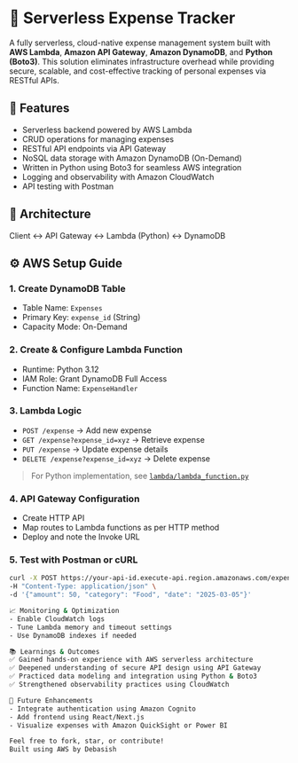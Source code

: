 # 💸 Serverless Expense Tracker

A fully serverless, cloud-native expense management system built with **AWS Lambda**, **Amazon API Gateway**, **Amazon DynamoDB**, and **Python (Boto3)**. This solution eliminates infrastructure overhead while providing secure, scalable, and cost-effective tracking of personal expenses via RESTful APIs.

## 🚀 Features

- Serverless backend powered by AWS Lambda
- CRUD operations for managing expenses
- RESTful API endpoints via API Gateway
- NoSQL data storage with Amazon DynamoDB (On-Demand)
- Written in Python using Boto3 for seamless AWS integration
- Logging and observability with Amazon CloudWatch
- API testing with Postman

## 🧱 Architecture
Client ↔️ API Gateway ↔️ Lambda (Python) ↔️ DynamoDB

## ⚙️ AWS Setup Guide

### 1. Create DynamoDB Table

- Table Name: `Expenses`
- Primary Key: `expense_id` (String)
- Capacity Mode: On-Demand

### 2. Create & Configure Lambda Function

- Runtime: Python 3.12
- IAM Role: Grant DynamoDB Full Access
- Function Name: `ExpenseHandler`

### 3. Lambda Logic

- `POST /expense` → Add new expense  
- `GET /expense?expense_id=xyz` → Retrieve expense  
- `PUT /expense` → Update expense details  
- `DELETE /expense?expense_id=xyz` → Delete expense  

> For Python implementation, see [`lambda/lambda_function.py`](lambda/lambda_function.py)

### 4. API Gateway Configuration

- Create HTTP API
- Map routes to Lambda functions as per HTTP method
- Deploy and note the Invoke URL

### 5. Test with Postman or cURL

```bash
curl -X POST https://your-api-id.execute-api.region.amazonaws.com/expense \
-H "Content-Type: application/json" \
-d '{"amount": 50, "category": "Food", "date": "2025-03-05"}'

📈 Monitoring & Optimization
- Enable CloudWatch logs
- Tune Lambda memory and timeout settings
- Use DynamoDB indexes if needed

📚 Learnings & Outcomes
✅ Gained hands-on experience with AWS serverless architecture
✅ Deepened understanding of secure API design using API Gateway
✅ Practiced data modeling and integration using Python & Boto3
✅ Strengthened observability practices using CloudWatch

📌 Future Enhancements
- Integrate authentication using Amazon Cognito
- Add frontend using React/Next.js
- Visualize expenses with Amazon QuickSight or Power BI

Feel free to fork, star, or contribute!
Built using AWS by Debasish
